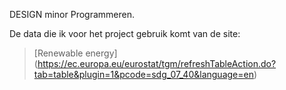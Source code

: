 DESIGN minor Programmeren.

De data die ik voor het project gebruik komt van de site: 
> [Renewable energy] (https://ec.europa.eu/eurostat/tgm/refreshTableAction.do?tab=table&plugin=1&pcode=sdg_07_40&language=en)
